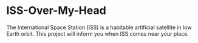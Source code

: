 # ISS-Over-My-Head
The International Space Station (ISS) is a habitable artificial satellite in low Earth orbit. This project  will inform you when ISS comes near your place.

